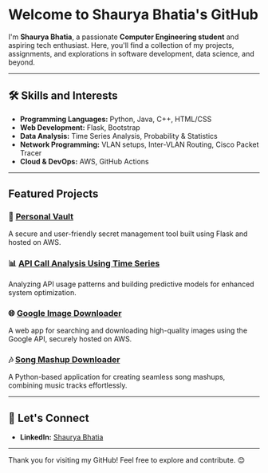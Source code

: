 
#  Welcome to Shaurya Bhatia's GitHub 

 I'm **Shaurya Bhatia**, a passionate **Computer Engineering student** and aspiring tech enthusiast. Here, you'll find a collection of my projects, assignments, and explorations in software development, data science, and beyond.  

---

## 🛠️ Skills and Interests  

- **Programming Languages:** Python, Java, C++, HTML/CSS  
- **Web Development:** Flask, Bootstrap  
- **Data Analysis:** Time Series Analysis, Probability & Statistics  
- **Network Programming:** VLAN setups, Inter-VLAN Routing, Cisco Packet Tracer  
- **Cloud & DevOps:** AWS, GitHub Actions  

---

##  Featured Projects  

### 🔐 [Personal Vault](https://github.com/shaurya-bhatia-sb/Personal_vault)  
A secure and user-friendly secret management tool built using Flask and hosted on AWS.  

### 📊 [API Call Analysis Using Time Series](https://github.com/shaurya-bhatia-sb/API-Call-Analysis-Using-Time-Series)
Analyzing API usage patterns and building predictive models for enhanced system optimization.  

### 🌐 [Google Image Downloader](https://github.com/shaurya-bhatia-sb/google-image-downloader)  
A web app for searching and downloading high-quality images using the Google API, securely hosted on AWS.  

### 🎶 [Song Mashup Downloader](https://github.com/shaurya-bhatia-sb/Song-Mashup-Downloader)  
A Python-based application for creating seamless song mashups, combining music tracks effortlessly.  

---

## 🤝 Let's Connect  

- **LinkedIn:** [Shaurya Bhatia](https://linkedin.com/in/your-profile)  
                                          

---

Thank you for visiting my GitHub! Feel free to explore and contribute. 😊
